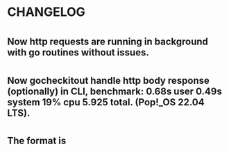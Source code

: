 # CHANGELOG 

#

## Now http requests are running in background with go routines without issues. 

#

## Now gocheckitout handle http body response (optionally) in CLI, benchmark: **0.68s user 0.49s system 19% cpu 5.925 total.** (Pop!_OS 22.04 LTS).

#

## The format is
